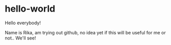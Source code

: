 # hello-world

Hello everybody! 

Name is Rika, am trying out github, no idea yet if this will be useful for me or not.. We'll see! 
